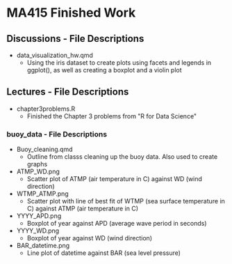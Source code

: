 # MA415 Finished Work

## Discussions - File Descriptions
* data_visualization_hw.qmd
  * Using the iris dataset to create plots using facets and legends in ggplot(), as well as creating a boxplot and a violin plot

## Lectures - File Descriptions
* chapter3problems.R
  * Finished the Chapter 3 problems from "R for Data Science"
### buoy_data - File Descriptions
* Buoy_cleaning.qmd
  * Outline from classs cleaning up the buoy data. Also used to create graphs
* ATMP_WD.png
  * Scatter plot of ATMP (air temperature in C) against WD (wind direction)
* WTMP_ATMP.png
  * Scatter plot with line of best fit of WTMP (sea surface temperature in C) against ATMP (air temperature in C)
* YYYY_APD.png
  * Boxplot of year against APD (average wave period in seconds)
* YYYY_WD.png
  * Boxplot of year against WD (wind direction)
* BAR_datetime.png
  * Line plot of datetime against BAR (sea level pressure)
